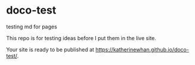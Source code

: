 # doco-test
testing md for pages

This repo is for testing ideas before I put them in the live site.

Your site is ready to be published at https://katherinewhan.github.io/doco-test/.
